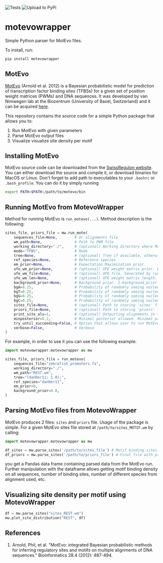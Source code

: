 ![Tests](https://github.com/brlauuu/motevowrapper/workflows/Tests/badge.svg) ![Upload to PyPi](https://github.com/brlauuu/motevowrapper/workflows/Upload%20to%20PyPi/badge.svg)

# motevowrapper

Simple Python parser for MotEvo files.

To install, run:

```bash
pip install motevowrapper
```

## MotEvo

[MotEvo](https://pubmed.ncbi.nlm.nih.gov/22334039/) (Arnold et al. 2012) is a Bayesian probabilistic model for prediction of transcription factor binding sites (TFBSs) for a given set of position weight matrices (PWMs) and DNA sequences. It was developed by van Nimwegen lab at the Biozentrum (University of Basel, Switzerland) and it can be acquired [here](https://swissregulon.unibas.ch/sr/software).

This repository contains the source code for a simple Python package that allows you to:

1. Run MotEvo with given parameters
2. Parse MotEvo output files
3. Visualize visualize site density per motif

## Installing MotEvo

MotEvo source code can be downloaded from the [SwissRegulon website](https://swissregulon.unibas.ch/sr/software). You can either download the source and compile it, or download binaries for MacOS or Linux. Don't forget to add path to executables to your `.bashrc` or `.bash_profile`. You can do it by simply running

```bash
export PATH=$PATH:/path/to/motevo/bin
```

## Running MotEvo from MotevoWrapper

Method for running MotEvo is `run_motevo(...)`. Method description is the following:

```python
sites_file, priors_file = mw.run_mote(
    sequences_file=None,        # Or alignments file
    wm_path=None,               # Path to PWM file
    working_directory="./",     # (optional) Working directory where MotEvo will be ran
    mode="TFBS",                # Mode
    tree=None,                  # (optional) Tree if available, otherwise no other species are assumed
    ref_species=None,           # Reference species
    em_prior=None,              # Expectation Maximization prior
    ufe_wm_prior=None,          # (optional) UFE weight matrix prior. Essentially number of other possible PWMs. Tied to other 'ufe' parameters
    ufe_wm_file=None,           # (optional) UFE file. Generated by running "runUFE" on a given tree and nucleotide likelihood. Tied to other 'ufe' parameters
    ufe_wm_len=None,            # (optional) UFE weight matrix length. Length of other 'competing' motifs on given sequences. If set to 'auto', given motif length is used.
    background_prior=None,      # Background prior. 1-background_prior == probability that a given motif has a site on a given sequence
    bgA=0.25,                   # Probability of randomly seeing nucleotide 'A' in a given sequence
    bgT=0.25,                   # Probability of randomly seeing nucleotide 'T' in a given sequence
    bgG=0.25,                   # Probability of randomly seeing nucleotide 'G' in a given sequence
    bgC=0.25,                   # Probability of randomly seeing nucleotide 'C' in a given sequence
    sites_file=None,            # (optional) Path to storing 'sites' file. Default path is {working_directory}/sites_{motif}.wm
    priors_file=None,           # (optional) Path to storing 'priors' file. Default path is {working_directory}/priors_{motif}.wm
    print_site_als=1,           # (optional) Outputting alignments in the sites file.
    minposterior=0.1,           # Minimal posterior allowed. Minimal probability that a motif will bind on a a given sequence. Only 1 site!
    try_until_succeeding=False, # Option that allows user to run MotEvo until it works. Sometimes MotEvo breaks due to memory allocation which is where this option might be useful.
    verbose=False,              # Verbose
)
```

For example, in order to use it you can use the following example:

```python
import motevowrapper.motevowrapper as mw

sites_file, priors_file = run_motevo(
    sequences_file="zebrafish_promoters.fa",
    working_directory="./",
    wm_path="REST.wm",
    tree="(danRer11: 1.0);",
    ref_species="danRer11",
    em_prior=0,
    background_prior=0.8,
)

```

## Parsing MotEvo files from MotevoWrapper

MotEvo produces 2 files: `sites` and `priors` file. Usage of the package is simple. For a given MotEvo sites file stored at `/path/to/sites_MOTIF.wm` by calling:

```python
import motevowrapper.motevowrapper as mw

df_sites = mw.parse_sites('/path/to/sites_file') # Motif binding sites
df_priors = mw.parse_sites('/path/to/priors_file') # Final file with priors

```

you get a Pandas data frame containing parsed data from the MotEvo run. Further manipulation with the dataframe allows getting motif binding density on all sequences, number of binding sites, number of different species from alignment used, etc.

## Visualizing site density per motif using MotevoWrapper

```python
df = mw.parse_sites("sites_REST.wm")
mw.plot_site_distribution("REST", df)
```

## References

1. Arnold, Phil, et al. "MotEvo: integrated Bayesian probabilistic methods for inferring regulatory sites and motifs on multiple alignments of DNA sequences." Bioinformatics 28.4 (2012): 487-494.
